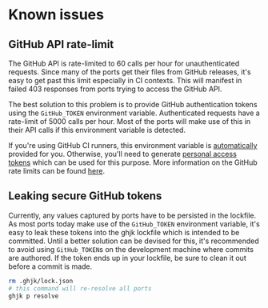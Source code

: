 # Known issues

## GitHub API rate-limit

The GitHub API is rate-limited to 60 calls per hour for unauthenticated requests. 
Since many of the ports get their files from GitHub releases, it's easy to get past this limit especially in CI contexts.
This will manifest in failed 403 responses from ports trying to access the GitHub API.

The best solution to this problem is to provide GitHub authentication tokens using the `GitHub_TOKEN` environment variable. 
Authenticated requests have a rate-limit of 5000 calls per hour.
Most of the ports will make use of this in their API calls if this environment variable is detected.

If you're using GitHub CI runners, this environment variable is [automatically](https://docs.GitHub.com/en/actions/security-for-GitHub-actions/security-guides/automatic-token-authentication) provided for you.
Otherwise, you'll need to generate [personal access tokens](https://docs.GitHub.com/en/authentication/keeping-your-account-and-data-secure/managing-your-personal-access-tokens) which can be used for this purpose.
More information on the GitHub rate limits can be found [here](https://docs.GitHub.com/en/rest/using-the-rest-api/rate-limits-for-the-rest-api?apiVersion=2022-11-28).

## Leaking secure GitHub tokens

Currently, any values captured by ports have to be persisted in the lockfile.
As most ports today make use of the `GitHub_TOKEN` environment variable, it's easy to leak these tokens into the ghjk lockfile which is intended to be committed.
Until a better solution can be devised for this, it's recommended to avoid using `GitHub_TOKEN`s on the development machine where commits are authored.
If the token ends up in your lockfile, be sure to clean it out before a commit is made.

```bash
rm .ghjk/lock.json
# this command will re-resolve all ports
ghjk p resolve
```
